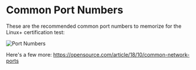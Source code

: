 # Common Port Numbers
These are the recommended common port numbers to memorize for the Linux+ certification test:

![Port Numbers](https://user-images.githubusercontent.com/3869367/158069724-94a5771c-d577-4af9-9aa8-49eda2dfdb0c.png)

Here's a few more: https://opensource.com/article/18/10/common-network-ports
